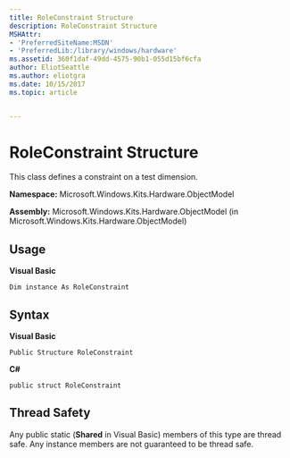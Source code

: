 ```yaml
---
title: RoleConstraint Structure
description: RoleConstraint Structure
MSHAttr:
- 'PreferredSiteName:MSDN'
- 'PreferredLib:/library/windows/hardware'
ms.assetid: 360f1daf-49dd-4575-90b1-055d15bf6cfa
author: EliotSeattle
ms.author: eliotgra
ms.date: 10/15/2017
ms.topic: article


---
```


# RoleConstraint Structure


This class defines a constraint on a test dimension.

**Namespace:** Microsoft.Windows.Kits.Hardware.ObjectModel

**Assembly:** Microsoft.Windows.Kits.Hardware.ObjectModel (in Microsoft.Windows.Kits.Hardware.ObjectModel)

## <span id="Usage"></span><span id="usage"></span><span id="USAGE"></span>Usage


**Visual Basic**

`Dim instance As RoleConstraint`

## <span id="Syntax"></span><span id="syntax"></span><span id="SYNTAX"></span>Syntax


**Visual Basic**

`Public Structure RoleConstraint`

**C#**

`public struct RoleConstraint`

## <span id="Thread_Safety"></span><span id="thread_safety"></span><span id="THREAD_SAFETY"></span>Thread Safety


Any public static (**Shared** in Visual Basic) members of this type are thread safe. Any instance members are not guaranteed to be thread safe.

 

 






